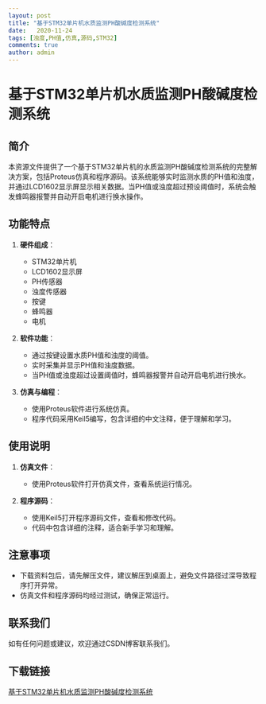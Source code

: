 ```yaml
---
layout: post
title: "基于STM32单片机水质监测PH酸碱度检测系统"
date:   2020-11-24
tags: [浊度,PH值,仿真,源码,STM32]
comments: true
author: admin
---
```

# 基于STM32单片机水质监测PH酸碱度检测系统

## 简介
本资源文件提供了一个基于STM32单片机的水质监测PH酸碱度检测系统的完整解决方案，包括Proteus仿真和程序源码。该系统能够实时监测水质的PH值和浊度，并通过LCD1602显示屏显示相关数据。当PH值或浊度超过预设阈值时，系统会触发蜂鸣器报警并自动开启电机进行换水操作。

## 功能特点
1. **硬件组成**：
   - STM32单片机
   - LCD1602显示屏
   - PH传感器
   - 浊度传感器
   - 按键
   - 蜂鸣器
   - 电机

2. **软件功能**：
   - 通过按键设置水质PH值和浊度的阈值。
   - 实时采集并显示PH值和浊度数据。
   - 当PH值或浊度超过设置阈值时，蜂鸣器报警并自动开启电机进行换水。

3. **仿真与编程**：
   - 使用Proteus软件进行系统仿真。
   - 程序代码采用Keil5编写，包含详细的中文注释，便于理解和学习。

## 使用说明
1. **仿真文件**：
   - 使用Proteus软件打开仿真文件，查看系统运行情况。

2. **程序源码**：
   - 使用Keil5打开程序源码文件，查看和修改代码。
   - 代码中包含详细的注释，适合新手学习和理解。

## 注意事项
- 下载资料包后，请先解压文件，建议解压到桌面上，避免文件路径过深导致程序打开异常。
- 仿真文件和程序源码均经过测试，确保正常运行。

## 联系我们
如有任何问题或建议，欢迎通过CSDN博客联系我们。

## 下载链接

[基于STM32单片机水质监测PH酸碱度检测系统](https://pan.quark.cn/s/c1a4a81feb4d)